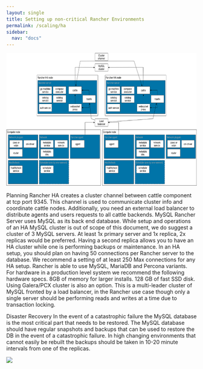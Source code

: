 ```yaml
---
layout: single
title: Setting up non-critical Rancher Environments
permalink: /scaling/ha
sidebar:
  nav: "docs"
---
```


<p><img src="../media/image009.png" width="624" height="351" /></p>

Planning
Rancher HA creates a cluster channel between cattle component at tcp port 9345. This channel is used to communicate cluster info and coordinate cattle nodes. 
Additionally, you need an external load balancer to distribute agents and users requests to all cattle backends.
MySQL
Rancher Server uses MySQL as its back end database.  While setup and operations of an HA MySQL cluster is out of scope of this document, we do suggest a cluster of 3 MySQL servers. At least 1x primary server and 1x replica, 2x replicas would be preferred. Having a second replica allows you to have an HA cluster while one is performing backups or maintenance. In an HA setup, you should plan on having 50 connections per Rancher server to the database. We recommend a setting of at least 250 Max connections for any HA setup.
Rancher is able to use MySQL, MariaDB and Percona variants. 
For hardware in a production level system we recommend the following hardware specs. 
8GB of memory for larger installs.
128 GB of fast SSD disk. 
Using Galera/PCX cluster is also an option. This is a multi-leader cluster of MySQL fronted by a load balancer, in the Rancher use case though only a single server should be performing reads and writes at a time due to transaction locking. 

Disaster Recovery
In the event of a catastrophic failure the MySQL database is the most critical part that needs to be restored.
The MySQL database should have regular snapshots and backups that can be used to restore the DB in the event of a catastrophic failure. In high changing environments that cannot easily be rebuilt the backups should be taken in 10-20 minute intervals from one of the replicas. 

<p><img src="../../media/image011.png" /></p>